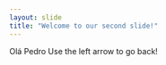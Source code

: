 ```yaml
---
layout: slide
title: "Welcome to our second slide!"
---
```

Olá Pedro
Use the left arrow to go back!
